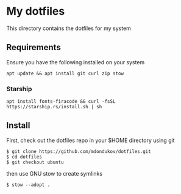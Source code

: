 # My dotfiles
This directory contains the dotfiles for my system

## Requirements
Ensure you have the following installed on your system

```
apt update && apt install git curl zip stow
```

### Starship
```
apt install fonts-firacode && curl -fsSL https://starship.rs/install.sh | sh
```

## Install
First, check out the dotfiles repo in your $HOME directory using git
```
$ git clone https://github.com/mdondukov/dotfiles.git
$ cd dotfiles
$ git checkout ubuntu
```
then use GNU stow to create symlinks
```
$ stow --adopt .
```
